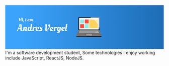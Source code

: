 <img src="https://raw.githubusercontent.com/andressva/andressva/master/github_poster.png" >
I'm a software development student,
Some technologies I enjoy working include JavaScript, ReactJS, NodeJS. 
